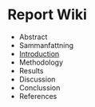 # Report Wiki

- Abstract
- Sammanfattning
- [Introduction](Introduction)
- Methodology
- Results
- Discussion
- Conclussion
- References

